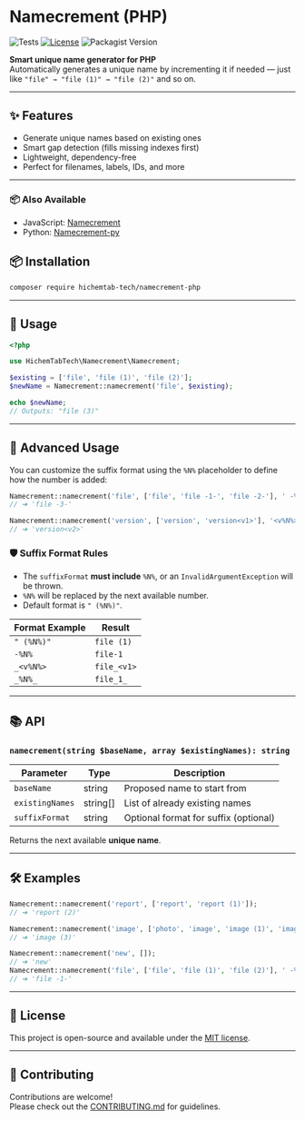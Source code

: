 # Namecrement (PHP)

<!--suppress HtmlDeprecatedAttribute -->
<p align="center">

![Tests](https://github.com/HichemTab-tech/Namecrement-php/workflows/Tests/badge.svg)
[![License](https://img.shields.io/badge/license-MIT-green.svg)](https://github.com/HichemTab-tech/Namecrement-php/blob/master/LICENSE)
![Packagist Version](https://img.shields.io/packagist/v/hichemtab-tech/namecrement)

</p>

**Smart unique name generator for PHP**  
Automatically generates a unique name by incrementing it if needed — just like `"file" → "file (1)" → "file (2)"` and so on.

---

## ✨ Features

- Generate unique names based on existing ones
- Smart gap detection (fills missing indexes first)
- Lightweight, dependency-free
- Perfect for filenames, labels, IDs, and more

---

### 📦 Also Available

* JavaScript: [Namecrement](https://github.com/HichemTab-tech/Namecrement)
* Python: [Namecrement-py](https://github.com/HichemTab-tech/Namecrement-py)

## 📦 Installation

```bash
composer require hichemtab-tech/namecrement-php
```

---

## 🚀 Usage

```php
<?php

use HichemTabTech\Namecrement\Namecrement;

$existing = ['file', 'file (1)', 'file (2)'];
$newName = Namecrement::namecrement('file', $existing);

echo $newName; 
// Outputs: "file (3)"
```
---

## 🧠 Advanced Usage

You can customize the suffix format using the `%N%` placeholder to define how the number is added:

```php
Namecrement::namecrement('file', ['file', 'file -1-', 'file -2-'], ' -%N%-');
// ➔ 'file -3-'

Namecrement::namecrement('version', ['version', 'version<v1>'], '<v%N%>');
// ➔ 'version<v2>'
```

### 🛡 Suffix Format Rules

- The `suffixFormat` **must include** `%N%`, or an `InvalidArgumentException` will be thrown.
- `%N%` will be replaced by the next available number.
- Default format is `" (%N%)"`.

| Format Example    | Result              |
|-------------------|---------------------|
| `" (%N%)"`        | `file (1)`          |
| `-%N%`            | `file-1`            |
| `_<v%N%>`         | `file_<v1>`         |
| `_%N%_`           | `file_1_`           |

---

## 📚 API

### `namecrement(string $baseName, array $existingNames): string`

| Parameter       | Type     | Description                           |
|-----------------|----------|---------------------------------------|
| `baseName`      | string   | Proposed name to start from           |
| `existingNames` | string[] | List of already existing names        |
| `suffixFormat`  | string   | Optional format for suffix (optional) |

Returns the next available **unique name**.

---

## 🛠 Examples

```php
Namecrement::namecrement('report', ['report', 'report (1)']);
// ➔ 'report (2)'

Namecrement::namecrement('image', ['photo', 'image', 'image (1)', 'image (2)']);
// ➔ 'image (3)'

Namecrement::namecrement('new', []);
// ➔ 'new'
Namecrement::namecrement('file', ['file', 'file (1)', 'file (2)'], ' -%N%-');
// ➔ 'file -1-'
```

---

## 📄 License

This project is open-source and available under the [MIT license](LICENSE).

---

## 🤝 Contributing

Contributions are welcome!  
Please check out the [CONTRIBUTING.md](CONTRIBUTING.md) for guidelines.